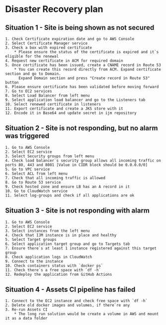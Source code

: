 # Disaster Recovery plan

## Situation 1 - Site is being shown as not secured
    1. Check Certificate expiration date and go to AWS Console
    2. Select Certificate Manager service
    3. Check a box with expired certificate
        * Please ensure the status of the certificate is expired and it`s eligible for the renewal
    4. Request new certificate in ACM for required domain
    5. Once certificate has been issued, create a CNAME record in Route 53 
        * You can create this record directly from ACM. Expand certificate section and go to Domain.
          Expand Domain section and press "Create record in Route 53" button
    6. Please ensure certificate has been validated before moving forward
    7. Go to EC2 services
    8. Select Load Balancer from left menu
    9. Select application load balancer and go to the Listeners tab
    10. Select renewed certificate in listeners
    11. Export certificate and create a JKS store with it
    12. Encode it in Base64 and update secret in ijm repository

## Situation 2 - Site is not responding, but no alarm was triggered
    1. Go to AWS Console
    2. Select EC2 service
    3. Select Security groups from left menu
    4. Check load balancer`s security group allows all incoming traffic on ports 80, 443 and 8081 [Value in CIDR block should be 0.0.0.0/0]
    5. Go to VPC service 
    6. Select ACL from left menu
    7. Check that all incoming traffic is allowed
    8. Go to Route 53 service
    9. Check hosted zone and ensure LB has an A record in it
    10. Go to CloudWatch service
    11. Select log-groups and check if all applications are ok

## Situation 3 - Site is not responding with alarm
    1. Go to AWS Console
    2. Select EC2 service
    3. Select instances from the left menu
    4. Check that IJM instance is in place and healthy
    5. Select Target groups
    6. Select application target group and go to Targets tab
    7. Ensure there`s at least 1 instance registered against this target group
    8. Check application logs in CloudWatch
    9. Connect to the instance
    10. Check containers status with `docker ps`
    11. Check there`s a free space with `df -h`
    12. Redeploy the application from GitHub Actions

## Situation 4 - Assets CI pipeline has failed
    1. Connect to the EC2 instance and check free space with `df -h`
    2. Delete old docker images and volumes, if there`re any
    3. Re-run Assets CI
        * The long run solution would be create a volume in AWS and mount it as a data folder 

